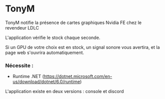 # TonyM
TonyM notifie la présence de cartes graphiques Nvidia FE chez le revendeur LDLC

L'application vérifie le stock chaque seconde. 

Si un GPU de votre choix est en stock, un signal sonore vous avertira, et la page web s'ouvrira automatiquement.

### Nécessite :
 * Runtime .NET (https://dotnet.microsoft.com/en-us/download/dotnet/6.0/runtime)

L'application existe en deux versions : console et discord
